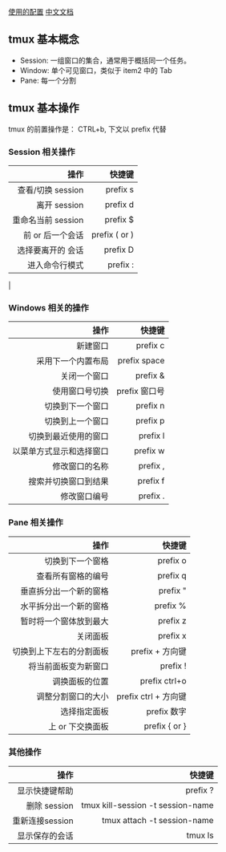 
[使用的配置](https://github.com/gpakosz/.tmux)
[中文文档](http://mindonmind.github.io/notes/linux/tmux.html)

## tmux 基本概念

+ Session: 一组窗口的集合，通常用于概括同一个任务。
+ Window: 单个可见窗口，类似于 item2 中的 Tab
+ Pane: 每一个分割

## tmux 基本操作

tmux 的前置操作是： CTRL+b, 下文以 prefix 代替

### Session 相关操作

| 操作 | 快捷键 |
| ---: | ---: |
| 查看/切换 session | prefix s |
| 离开 session | prefix d |
| 重命名当前 session | prefix $ |
| 前 or 后一个会话 | prefix ( or ) |
| 选择要离开的 会话 | prefix D |
| 进入命令行模式 | prefix : |
| 

### Windows 相关的操作

| 操作 | 快捷键 |
| ---: | ---: |
| 新建窗口 | prefix c |
| 采用下一个内置布局 | prefix space |
| 关闭一个窗口 | prefix & |
| 使用窗口号切换 | prefix 窗口号 |
| 切换到下一个窗口 | prefix n |
| 切换到上一个窗口 | prefix p |
| 切换到最近使用的窗口 | prefix l |
| 以菜单方式显示和选择窗口 | prefix w |
| 修改窗口的名称 | prefix , |
| 搜索并切换窗口到结果 | prefix f |
| 修改窗口编号 | prefix . |


### Pane 相关操作

| 操作 | 快捷键 |
| ---: | ---: |
| 切换到下一个窗格 | prefix o |
| 查看所有窗格的编号 | prefix q |
| 垂直拆分出一个新的窗格 | prefix " |
| 水平拆分出一个新的窗格 | prefix % |
| 暂时将一个窗体放到最大 | prefix z |
| 关闭面板 | prefix x |
| 切换到上下左右的分割面板 | prefix + 方向键 |
| 将当前面板变为新窗口 | prefix ! |
| 调换面板的位置 | prefix ctrl+o |
| 调整分割窗口的大小 | prefix ctrl + 方向键 |
| 选择指定面板 | prefix 数字 |
| 上 or 下交换面板 | prefix { or } |



### 其他操作

| 操作 | 快捷键 |
| ---: | ---: |
| 显示快捷键帮助 | prefix ? |
| 删除 session | tmux kill-session -t session-name |
| 重新连接session | tmux attach -t session-name |
| 显示保存的会话 | tmux ls |
